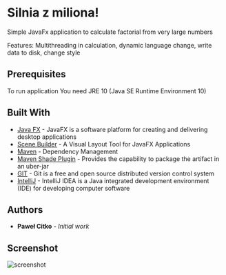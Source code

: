 # Silnia z miliona!

Simple JavaFx application to calculate factorial from very large numbers

Features:
Multithreading in calculation, dynamic language change, write data to disk, change style

## Prerequisites

To run application You need JRE 10 (Java SE Runtime Environment 10)

## Built With

* [Java FX](http://www.oracle.com/technetwork/java/javase/overview/javafx-overview-2158620.html) - JavaFX is a software platform for creating and delivering desktop applications
* [Scene Builder](https://gluonhq.com/products/scene-builder/) - A Visual Layout Tool for JavaFX Applications
* [Maven](https://maven.apache.org/) - Dependency Management
* [Maven Shade Plugin](https://maven.apache.org/plugins/maven-shade-plugin/) - Provides the capability to package the artifact in an uber-jar
* [GIT](https://git-scm.com/) - Git is a free and open source distributed version control system
* [IntelliJ](https://www.jetbrains.com/idea/) - IntelliJ IDEA is a Java integrated development environment (IDE) for developing computer software

## Authors

* **Paweł Citko** - *Initial work*

## Screenshot
![screenshot](https://user-images.githubusercontent.com/38805773/43011420-aeda657a-8c43-11e8-8391-c6c0c3263f84.png)
